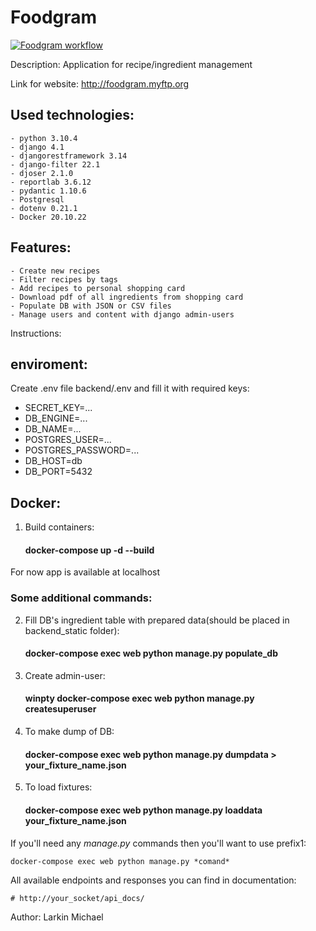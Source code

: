 # Foodgram
[![Foodgram workflow](https://github.com/IhateChoosingNickNames/foodgram-project-react/actions/workflows/foodgram_workflow.yml/badge.svg)](https://github.com/IhateChoosingNickNames/foodgram-project-react/actions/workflows/foodgram_workflow.yml)

Description: Application for recipe/ingredient management

Link for website: http://foodgram.myftp.org

Used technologies:
-
    - python 3.10.4
    - django 4.1
    - djangorestframework 3.14
    - django-filter 22.1
    - djoser 2.1.0
    - reportlab 3.6.12
    - pydantic 1.10.6
    - Postgresql
    - dotenv 0.21.1
    - Docker 20.10.22

Features:
-
    - Create new recipes
    - Filter recipes by tags
    - Add recipes to personal shopping card
    - Download pdf of all ingredients from shopping card
    - Populate DB with JSON or CSV files
    - Manage users and content with django admin-users


Instructions:

## enviroment:
Create .env file backend/.env and fill it with required keys:
- SECRET_KEY=...
- DB_ENGINE=...
- DB_NAME=...
- POSTGRES_USER=...
- POSTGRES_PASSWORD=...
- DB_HOST=db
- DB_PORT=5432

## Docker:
1. Build containers:
    #### docker-compose up -d --build
For now app is available at localhost

### Some additional commands: 
2. Fill DB's ingredient table with prepared data(should be placed in backend_static folder):
    #### docker-compose exec web python manage.py populate_db
3. Create admin-user:
    #### winpty docker-compose exec web python manage.py createsuperuser
4. To make dump of DB:
    #### docker-compose exec web python manage.py dumpdata > your_fixture_name.json
5. To load fixtures:
    #### docker-compose exec web python manage.py loaddata your_fixture_name.json

If you'll need any *manage.py* commands then you'll want to use prefix1:

    docker-compose exec web python manage.py *comand*

All available endpoints and responses you can find in documentation:

    # http://your_socket/api_docs/


Author: Larkin Michael